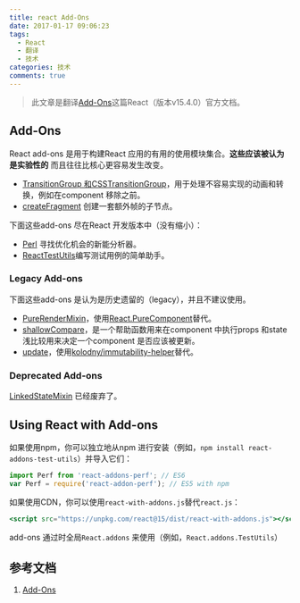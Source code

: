 ```yaml
---
title: react Add-Ons
date: 2017-01-17 09:06:23
tags:
  - React
  - 翻译
  - 技术
categories: 技术
comments: true
---
```


> 此文章是翻译[Add-Ons](https://facebook.github.io/react/docs/addons.html)这篇React（版本v15.4.0）官方文档。

## Add-Ons

React add-ons 是用于构建React 应用的有用的使用模块集合。**这些应该被认为是实验性的** 而且往往比核心更容易发生改变。

* [TransitionGroup 和CSSTransitionGroup](https://facebook.github.io/react/docs/animation.html)，用于处理不容易实现的动画和转换，例如在component 移除之前。
* [createFragment](https://facebook.github.io/react/docs/create-fragment.html) 创建一套额外帧的子节点。

下面这些add-ons 尽在React 开发版本中（没有缩小）：

* [Perl](https://facebook.github.io/react/docs/perf.html) 寻找优化机会的新能分析器。
* [ReactTestUtils](https://facebook.github.io/react/docs/test-utils.html)编写测试用例的简单助手。

<!--more-->

### Legacy Add-ons

下面这些add-ons 是认为是历史遗留的（legacy），并且不建议使用。

* [PureRenderMixin](https://facebook.github.io/react/docs/pure-render-mixin.html)，使用[React.PureComponent](https://facebook.github.io/react/docs/react-api.html#react.purecomponent)替代。
* [shallowCompare](https://facebook.github.io/react/docs/shallow-compare.html)，是一个帮助函数用来在component 中执行props 和state 浅比较用来决定一个component 是否应该被更新。
* [update](https://facebook.github.io/react/docs/update.html)，使用[kolodny/immutability-helper](https://github.com/kolodny/immutability-helper)替代。


### Deprecated Add-ons

[LinkedStateMixin](https://facebook.github.io/react/docs/two-way-binding-helpers.html) 已经废弃了。

## Using React with Add-ons

如果使用npm，你可以独立地从npm 进行安装（例如，`npm install react-addons-test-utils`）并导入它们：
```jsx
import Perf from 'react-addons-perf'; // ES6
var Perf = require('react-addon-perf'); // ES5 with npm
```
如果使用CDN，你可以使用`react-with-addons.js`替代`react.js`：
```jsx
<script src="https://unpkg.com/react@15/dist/react-with-addons.js"></script>
```
add-ons 通过时全局`React.addons` 来使用（例如，`React.addons.TestUtils`）


## 参考文档

1. [Add-Ons](https://facebook.github.io/react/docs/addons.html)
